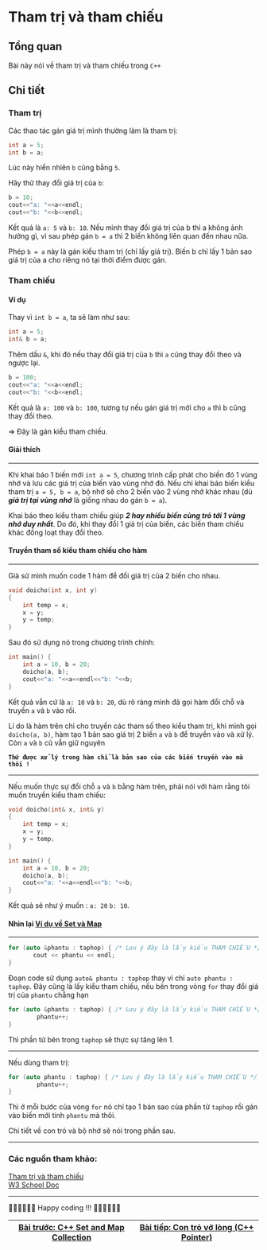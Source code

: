  

Tham trị và tham chiếu
==========================

Tổng quan
---------

Bài này nói về tham trị và tham chiếu trong `C++`

Chi tiết
---------

### Tham trị

Các thao tác gán giá trị mình thường làm là tham trị:

```cpp
int a = 5;
int b = a;
```

Lúc này hiển nhiên `b` cũng bằng `5`.

Hãy thử thay đổi giá trị của `b`: 
```cpp
b = 10;
cout<<"a: "<<a<<endl;
cout<<"b: "<<b<<endl;
```

Kết quả là `a: 5` và `b: 10`. Nếu mình thay đổi giá trị của b thì a không ảnh hưởng gì, vì sau phép gán `b = a` thì 2 biến không liên quan đến nhau nữa.

Phép `b = a` này là gán kiểu tham trị (chỉ lấy giá trị). Biến b chỉ lấy 1 bản sao giá trị của a cho riêng nó tại thời điểm được gán.

### Tham chiếu

#### Ví dụ

Thay vì `int b = a`, ta sẽ làm như sau:
```cpp
int a = 5;
int& b = a;
```

Thêm dấu `&`, khi đó nếu thay đổi giá trị của `b` thì `a` cũng thay đổi theo và ngược lại.

```cpp
b = 100;
cout<<"a: "<<a<<endl;
cout<<"b: "<<b<<endl;
```

Kết quả là `a: 100` và `b: 100`, tương tự nếu gán giá trị mới cho `a` thì b cũng thay đổi theo.

=> Đây là gán kiểu tham chiếu.

#### Giải thích
***
Khi khai báo 1 biến mới `int a = 5`, chương trình cấp phát cho biến đó 1 vùng nhớ và lưu các giá trị của biến vào vùng nhớ đó. Nếu chỉ khai báo biến kiểu tham trị `a = 5, b = a`, bộ nhớ sẽ cho 2 biến vào 2 vùng nhớ khác nhau (dù ***giá trị tại vùng nhớ*** là giống nhau do gán `b = a`).

Khai báo theo kiểu tham chiếu giúp ***2 hay nhiều biến cùng trỏ tới 1 vùng nhớ duy nhất***. Do đó, khi thay đổi 1 giá trị của biến, các biến tham chiếu khác đồng loạt thay đổi theo.

#### Truyền tham số kiểu tham chiếu cho hàm
***
Giả sử mình muốn code 1 hàm để đổi giá trị của 2 biến cho nhau.
```cpp
void doicho(int x, int y)
{
    int temp = x;
    x = y;
    y = temp;
}
```
Sau đó sử dụng nó trong chương trình chính:

```cpp
int main() {
    int a = 10, b = 20;
    doicho(a, b);
    cout<<"a: "<<a<<endl<<"b: "<<b;
}
```

Kết quả vẫn cứ là `a: 10` và `b: 20`, dù rõ ràng mình đã gọi hàm đổi chỗ và truyền `a` và `b` vào rồi.

Lí do là hàm trên chỉ cho truyền các tham số theo kiểu tham trị, khi mình gọi `doicho(a, b)`, hàm tạo 1 bản sao giá trị 2 biến `a` và `b` để truyền vào và xử lý. Còn `a` và `b` cũ vẫn giữ nguyên

**`Thứ được xử lý trong hàm chỉ là bản sao của các biến truyền vào mà thôi !`**
 *** 
Nếu muốn thực sự đổi chỗ `a` và `b` bằng hàm trên, phải nói với hàm rằng tôi muốn truyền kiểu tham chiếu:

```cpp
void doicho(int& x, int& y)
{
    int temp = x;
    x = y;
    y = temp;
}

int main() {
    int a = 10, b = 20;
    doicho(a, b); 
    cout<<"a: "<<a<<endl<<"b: "<<b;
}
```

Kết quả sẽ như ý muốn : `a: 20` `b: 10`.

#### Nhìn lại [Ví dụ về Set và Map](part1.md)
***
 ```cpp
 for (auto &phantu : taphop) { /* Lưu ý đây là lấy kiểu THAM CHIẾU */ 
        cout << phantu << endl;
} 
 ```
Đoạn code sử dụng `auto& phantu : taphop` thay vì chỉ `auto phantu : taphop`. Đây cũng là lấy kiểu tham chiếu, nếu bên trong vòng `for` thay đổi giá trị của `phantu` chẳng hạn

```cpp
for (auto &phantu : taphop) { /* Lưu ý đây là lấy kiểu THAM CHIẾU */ 
        phantu++;
} 
```

Thì phần tử bên trong `taphop` sẽ thực sự tăng lên 1.
***

Nếu dùng tham trị:
```cpp
for (auto phantu : taphop) { /* Lưu ý đây là lấy kiểu THAM CHIẾU */ 
        phantu++;
} 
```

Thì ở mỗi bước của vòng `for` nó chỉ tạo 1 bản sao của phần tử `taphop` rồi gán vào biến mới tinh `phantu` mà thôi.

Chi tiết về con trỏ và bộ nhớ sẽ nói trong phần sau.
  
* * *

### Các nguồn tham khảo:

[Tham trị và tham chiếu](https://howkteam.vn/course/khoa-hoc-lap-trinh-c-can-ban/bien-tham-chieu-trong-creference-variables-2790)  
[W3 School Doc](https://www.w3schools.com/cpp/cpp_references.asp)

* * *

🧑‍💻🧑‍💻🧑‍💻 Happy coding !!! 🧑‍💻🧑‍💻🧑‍💻

| [Bài trước: C++ Set and Map Collection](part1.md)  | [Bài tiếp: Con trỏ vỡ lòng (C++ Pointer)](part3.md) |
| ------------- | ------------- |